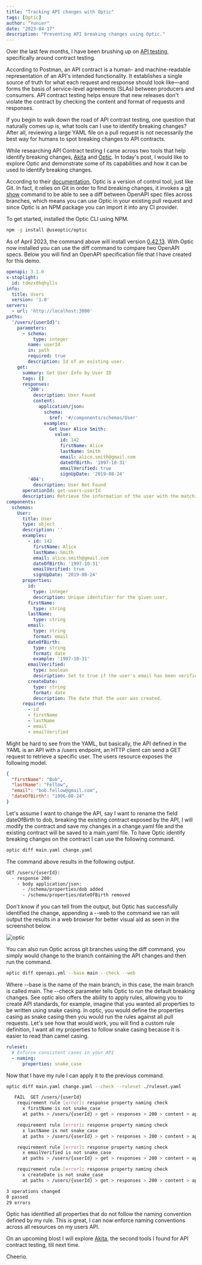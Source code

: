 ```yaml
---
title: "Tracking API changes with Optic"
tags: [Optic]
author: "Yunier"
date: "2023-04-17"
description: "Preventing API breaking changes using Optic."
---
```


Over the last few months, I have been brushing up on [API testing](https://www.postman.com/api-platform/api-testing/), specifically around contract testing.

According to Postman, an API contract is a human- and machine-readable representation of an API's intended functionality. It establishes a single source of truth for what each request and response should look like—and forms the basis of service-level agreements (SLAs) between producers and consumers. API contract testing helps ensure that new releases don't violate the contract by checking the content and format of requests and responses.

If you begin to walk down the road of API contrast testing, one question that naturally comes up is, what tools can I use to identify breaking changes? After all, reviewing a large YAML file on a pull request is not necessarily the best way for humans to spot breaking changes to API contracts.

While researching API Contract testing I came across two tools that help identify breaking changes, [Akita](https://www.akitasoftware.com/) and [Optic](https://www.useoptic.com/). In today's post, I would like to explore Optic and demonstrate some of its capabilities and how it can be used to identify breaking changes.

According to their [documentation](https://www.useoptic.com/docs/core-concepts), Optic is a version of control tool, just like Git. In fact, it relies on Git in order to find breaking changes, it invokes a [git show](https://git-scm.com/docs/git-show) command to be able to see a diff between OpenAPI spec files across branches, which means you can use Optic in your existing pull request and since Optic is an NPM package you can import it into any CI provider.

To get started, installed the Optic CLI using NPM.

```sh
npm -g install @useoptic/optic
```

As of April 2023, the command above will install version [0.42.13](https://www.npmjs.com/package/@useoptic/optic/v/0.42.13). With Optic now installed you can use the diff command to compare two OpenAPI specs. Below you will find an OpenAPI specification file that I have created for this demo.

```YAML
openapi: 3.1.0
x-stoplight:
  id: tdmzx0hqhylls
info:
  title: Users
  version: '1.0'
servers:
  - url: 'http://localhost:3000'
paths:
  '/users/{userId}':
    parameters:
      - schema:
          type: integer
        name: userId
        in: path
        required: true
        description: Id of an existing user.
    get:
      summary: Get User Info by User ID
      tags: []
      responses:
        '200':
          description: User Found
          content:
            application/json:
              schema:
                $ref: '#/components/schemas/User'
              examples:
                Get User Alice Smith:
                  value:
                    id: 142
                    firstName: Alice
                    lastName: Smith
                    email: alice.smith@gmail.com
                    dateOfBirth: '1997-10-31'
                    emailVerified: true
                    signUpDate: '2019-08-24'
        '404':
          description: User Not Found
      operationId: get-users-userId
      description: Retrieve the information of the user with the matching user ID.
components:
  schemas:
    User:
      title: User
      type: object
      description: ''
      examples:
        - id: 142
          firstName: Alice
          lastName: Smith
          email: alice.smith@gmail.com
          dateOfBirth: '1997-10-31'
          emailVerified: true
          signUpDate: '2019-08-24'
      properties:
        id:
          type: integer
          description: Unique identifier for the given user.
        firstName:
          type: string
        lastName:
          type: string
        email:
          type: string
          format: email
        dateOfBirth:
          type: string
          format: date
          example: '1997-10-31'
        emailVerified:
          type: boolean
          description: Set to true if the user's email has been verified.
        createDate:
          type: string
          format: date
          description: The date that the user was created.
      required:
        - id
        - firstName
        - lastName
        - email
        - emailVerified

```

Might be hard to see from the YAML, but basically, the API defined in the YAML is an API with a /users endpoint, an HTTP client can send a GET request to retrieve a specific user. The users resource exposes the following model.

```JSON
{
  "firstName": "Bob",
  "lastName": "Fellow",
  "email": "bob.fellow@gmail.com",
  "dateOfBirth": "1996-08-24"
}
```

Let's assume I want to change the API, say I want to rename the field dateOfBirth to dob, breaking the existing contract exposed by the API, I will modify the contract and save my changes in a change.yaml file and the existing contract will be saved to a main.yaml file. To have Optic identify breaking changes on the contract I can use the following command.

```sh
optic diff main.yaml change.yaml
```

The command above results in the following output. 

```sh
GET /users/{userId}:
  - response 200:
    - body application/json:
      - /schema/properties/dob added
      - /schema/properties/dateOfBirth removed
```

Don't know if you can tell from the output, but Optic has successfully identified the change, appending a --web to the command we ran will output the results in a web browser for better visual aid as seen in the screenshot below.

![optic](/post/2023/optic/optic-1.png)

You can also run Optic across git branches using the diff command, you simply would change to the branch containing the API changes and then run the command. 

```sh
optic diff openapi.yml --base main --check --web
```

Where --base is the name of the main branch, in this case, the main branch is called main. The --check parameter tells Optic to run the default breaking changes. See optic also offers the ability to apply rules, allowing you to create API standards, for example, imagine that you wanted all properties to be written using snake casing. In optic, you would define the properties casing as snake casing then you would run the rules against all pull requests. Let's see how that would work, you will find a custom rule definition, I want all my properties to follow snake casing because it is easier to read than camel casing.

```YAML
ruleset:
  # Enforce consistent cases in your API
  - naming:
      properties: snake_case
```

Now that I have my rule I can apply it to the previous command.

```sh
optic diff main.yaml change.yaml --check --ruleset ./ruleset.yaml
```

```sh
   FAIL  GET /users/{userId}
    requirement rule [error]: response property naming check
      x firstName is not snake_case
      at paths > /users/{userId} > get > responses > 200 > content > application/json > schema > properties > firstName

    requirement rule [error]: response property naming check
      x lastName is not snake_case
      at paths > /users/{userId} > get > responses > 200 > content > application/json > schema > properties > lastName

    requirement rule [error]: response property naming check
      x emailVerified is not snake_case
      at paths > /users/{userId} > get > responses > 200 > content > application/json > schema > properties > emailVerified

    requirement rule [error]: response property naming check
      x createDate is not snake_case
      at paths > /users/{userId} > get > responses > 200 > content > application/json > schema > properties > createDate

3 operations changed
0 passed
29 errors
```

Optic has identified all properties that do not follow the naming convention defined by my rule. This is great, I can now enforce naming conventions across all resources on my users API.

On an upcoming blost I will explore [Akita](https://www.akitasoftware.com/), the second tools I found for API contract testing, till next time.

Cheerio. 
